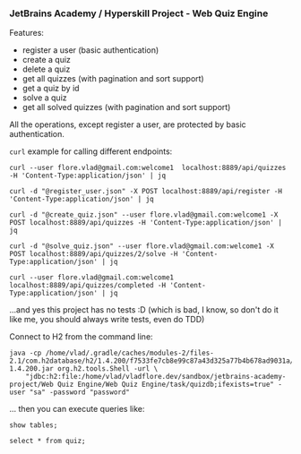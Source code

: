 
### JetBrains Academy / Hyperskill Project - Web Quiz Engine

Features:
* register a user (basic authentication)
* create a quiz
* delete a quiz
* get all quizzes (with pagination and sort support)
* get a quiz by id
* solve a quiz
* get all solved quizzes (with pagination and sort support)

All the operations, except register a user, are protected by basic authentication.

`curl` example for calling different endpoints:

```
curl --user flore.vlad@gmail.com:welcome1  localhost:8889/api/quizzes -H 'Content-Type:application/json' | jq

curl -d "@register_user.json" -X POST localhost:8889/api/register -H 'Content-Type:application/json' | jq

curl -d "@create_quiz.json" --user flore.vlad@gmail.com:welcome1 -X POST localhost:8889/api/quizzes -H 'Content-Type:application/json' | jq

curl -d "@solve_quiz.json" --user flore.vlad@gmail.com:welcome1 -X POST localhost:8889/api/quizzes/2/solve -H 'Content-Type:application/json' | jq

curl --user flore.vlad@gmail.com:welcome1  localhost:8889/api/quizzes/completed -H 'Content-Type:application/json' | jq
```

...and yes this project has no tests :D (which is bad, I know, so don't do it like me, you should always write tests, even do TDD)

Connect to H2 from the command line:
```
java -cp /home/vlad/.gradle/caches/modules-2/files-2.1/com.h2database/h2/1.4.200/f7533fe7cb8e99c87a43d325a77b4b678ad9031a/h2-1.4.200.jar org.h2.tools.Shell -url \
    "jdbc:h2:file:/home/vlad/vladflore.dev/sandbox/jetbrains-academy-project/Web Quiz Engine/Web Quiz Engine/task/quizdb;ifexists=true" -user "sa" -password "password"

```

... then you can execute queries like:

`show tables;`

`select * from quiz;`
